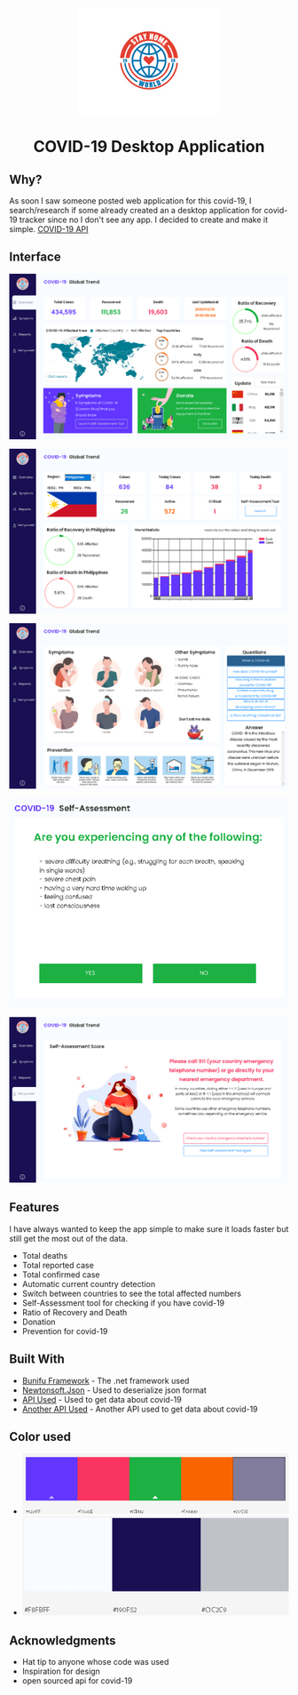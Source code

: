 <p align="center">
  <img src="Screenshots/Icon.png" width="256" title="COVID-19 Desktop App" alt="COVID-19 app">
</p>

<h1 align="center">COVID-19 Desktop Application</h1>

## Why?
As soon I saw someone posted web application for this covid-19, I search/research if some already created an a desktop application for covid-19 tracker since no I don't see any app. I decided to create and make it simple. [COVID-19 API](https://github.com/mathdroid/covid-19-api)

## Interface
<p align="center">
  <img src="Screenshots/Interface-Overview.PNG" title="COVID-19 Desktop App" alt="COVID-19 Overview">
</p>
<p align="center">
  <img src="Screenshots/Interface-Reports.PNG" title="COVID-19 Desktop App" alt="COVID-19 Reports">
</p>
<p align="center">
  <img src="Screenshots/Interface-Symptoms.PNG" title="COVID-19 Desktop App" alt="COVID-19 Symptoms">
</p>
<p align="center">
  <img src="Screenshots/Interface-Test.PNG" title="COVID-19 Desktop App" alt="COVID-19 Test">
</p>
<p align="center">
  <img src="Screenshots/Interface-Test-Score.PNG" title="COVID-19 Desktop App" alt="COVID-19 Test Score">
</p>

## Features
I have always wanted to keep the app simple to make sure it loads faster but still get the most out of the data.

 - Total deaths
 - Total reported case
 - Total confirmed case
 - Automatic current country detection
 - Switch between countries to see the total affected numbers
 - Self-Assessment tool for checking if you have covid-19
 - Ratio of Recovery and Death
 - Donation
 - Prevention for covid-19
 
 ## Built With

* [Bunifu Framework](https://bunifuframework.com/) - The .net framework used
* [Newtonsoft.Json](https://www.newtonsoft.com/json) - Used to deserialize json format
* [API Used](https://github.com/mathdroid/covid-19-api) - Used to get data about covid-19
* [Another API Used](https://github.com/NovelCOVID/API) - Another API used to get data about covid-19

## Color used
 - ![Color palette](Screenshots/Interface-Color1.PNG)
 - ![Color palette](Screenshots/Interface-Color2.PNG)

## Acknowledgments
* Hat tip to anyone whose code was used
* Inspiration for design
* open sourced api for covid-19
